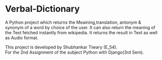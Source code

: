 # Verbal-Dictionary
A Python project which returns the Meaining,translation, antonym & synonym of a word by choice of the user.
It can also return the meaning of the Text fetched instantly from wikipedia. It returns the result in Text as well as Audio format.  



This project is developed by Shubhankar Tiwary (E_54).  
For the 2nd Assignment of the subject Python with Django(3rd Sem).
